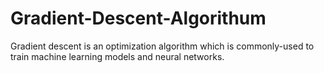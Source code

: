 # Gradient-Descent-Algorithum
Gradient descent is an optimization algorithm which is commonly-used to train machine learning models and neural networks.
